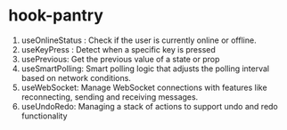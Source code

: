 # hook-pantry

1. useOnlineStatus : Check if the user is currently online or offline.
2. useKeyPress : Detect when a specific key is pressed
3. usePrevious: Get the previous value of a state or prop
4. useSmartPolling: Smart polling logic that adjusts the polling interval based on network conditions.
5. useWebSocket: Manage WebSocket connections with features like reconnecting, sending and receiving messages.
6. useUndoRedo: Managing a stack of actions to support undo and redo functionality